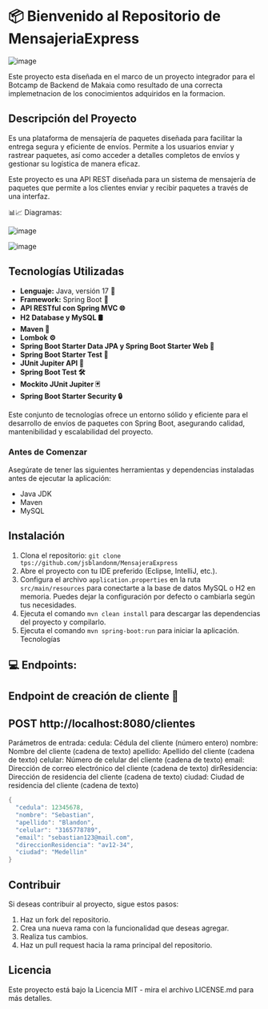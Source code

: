 # 📦  Bienvenido al Repositorio de MensajeriaExpress

![image](https://github.com/jsblandonm/MensajeraExpress/assets/116750999/02c48f02-335a-4fcc-ac2c-1b52f5482495)


Este proyecto esta diseñada en el marco de un proyecto integrador para el Botcamp de Backend de Makaia como resultado de una correcta implemetnacion de los conocimientos  adquiridos en la formacion.

## Descripción del Proyecto
Es una plataforma de mensajería de paquetes diseñada para facilitar la entrega segura y eficiente de envíos. Permite a los usuarios enviar y rastrear paquetes, así como acceder a detalles completos de envíos y gestionar su logística de manera eficaz.

Este proyecto es una API REST diseñada para un sistema de mensajería de paquetes que permite a los clientes enviar y recibir paquetes a través de una interfaz.

📊📈 Diagramas:

![image](https://github.com/jsblandonm/MensajeraExpress/assets/94935847/cc88201b-b721-4ad5-9ca4-6fdd06374b46)

![image](https://github.com/jsblandonm/MensajeraExpress/assets/94935847/e02f4874-f3fc-4dba-9c06-f1fdf2f68330)



## Tecnologías Utilizadas

- **Lenguaje:** Java, versión 17 🚀
- **Framework:** Spring Boot 🌱
- **API RESTful con Spring MVC 🌐**
- **H2 Database y MySQL 🛢️**
- **Maven 🧰**
- **Lombok ⚙️**
- **Spring Boot Starter Data JPA y Spring Boot Starter Web 🔄**
- **Spring Boot Starter Test 🧪**
- **JUnit Jupiter API 🧾**
- **Spring Boot Test 🛠️**
- **Mockito JUnit Jupiter 🃏**
- **Spring Boot Starter Security 🔒**
  
Este conjunto de tecnologías ofrece un entorno sólido y eficiente para el desarrollo de envíos de paquetes con Spring Boot, asegurando calidad, mantenibilidad y escalabilidad del proyecto.

### Antes de Comenzar

Asegúrate de tener las siguientes herramientas y dependencias instaladas antes de ejecutar la aplicación:

- Java JDK
- Maven
- MySQL

  
## Instalación

1. Clona el repositorio: `git clone tps://github.com/jsblandonm/MensajeraExpress`
2. Abre el proyecto con tu IDE preferido (Eclipse, IntelliJ, etc.).
3. Configura el archivo `application.properties` en la ruta `src/main/resources` para conectarte a la base de datos MySQL o H2 en memoria. Puedes dejar la configuración por defecto o cambiarla según tus necesidades.
4. Ejecuta el comando `mvn clean install` para descargar las dependencias del proyecto y compilarlo.
5. Ejecuta el comando `mvn spring-boot:run` para iniciar la aplicación.
Tecnologías

## 💻 Endpoints:

## Endpoint de creación de cliente 🙋

## POST  http://localhost:8080/clientes

Parámetros de entrada:
cedula: Cédula del cliente (número entero)
nombre: Nombre del cliente (cadena de texto)
apellido: Apellido del cliente (cadena de texto)
celular: Número de celular del cliente (cadena de texto)
email: Dirección de correo electrónico del cliente (cadena de texto)
dirResidencia: Dirección de residencia del cliente (cadena de texto)
ciudad: Ciudad de residencia del cliente (cadena de texto)

```java 
{
  "cedula": 12345678,
  "nombre": "Sebastian",
  "apellido": "Blandon",
  "celular": "3165778789",
  "email": "sebastian123@mail.com",
  "direccionResidencia": "av12-34",
  "ciudad": "Medellin"
}
```

## Contribuir

Si deseas contribuir al proyecto, sigue estos pasos:

1. Haz un fork del repositorio.
2. Crea una nueva rama con la funcionalidad que deseas agregar.
3. Realiza tus cambios.
4. Haz un pull request hacia la rama principal del repositorio.

## Licencia
Este proyecto está bajo la Licencia MIT - mira el archivo LICENSE.md para más detalles.

